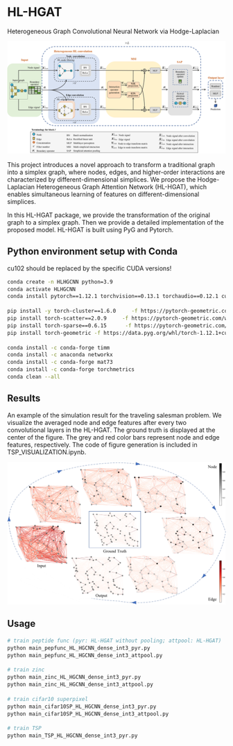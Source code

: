 # HL-HGAT
Heterogeneous Graph Convolutional Neural Network via Hodge-Laplacian

<picture>
 <img alt="Model Architecture" src="Architecture_v2.png">
</picture>

This project introduces a novel approach to transform a traditional graph into a simplex graph, where nodes, edges, and higher-order interactions are characterized by different-dimensional simplices. We propose the Hodge-Laplacian Heterogeneous Graph Attention Network (HL-HGAT), which enables simultaneous learning of features on different-dimensional simplices.

In this HL-HGAT package, we provide the transformation of the original graph to a simplex graph. Then we provide a detailed implementation of the proposed model. HL-HGAT is built using PyG and Pytorch.

## Python environment setup with Conda
cu102 should be replaced by the specific CUDA versions!
```bash
conda create -n HLHGCNN python=3.9
conda activate HLHGCNN
conda install pytorch==1.12.1 torchvision==0.13.1 torchaudio==0.12.1 cudatoolkit=10.2 -c pytorch

pip install -y torch-cluster==1.6.0     -f https://pytorch-geometric.com/whl/torch-1.12.1+cu102.html
pip install torch-scatter==2.0.9     -f https://pytorch-geometric.com/whl/torch-1.12.1+cu102.html
pip install torch-sparse==0.6.15      -f https://pytorch-geometric.com/whl/torch-1.12.1+cu102.html
pip install torch-geometric -f https://data.pyg.org/whl/torch-1.12.1+cu102.html

conda install -c conda-forge timm
conda install -c anaconda networkx
conda install -c conda-forge mat73
conda install -c conda-forge torchmetrics
conda clean --all
```


## Results
An example of the simulation result for the traveling salesman problem. We visualize the averaged node and edge features after every two convolutional layers in the HL-HGAT. The ground truth is displayed at the center of the figure. The grey and red color bars represent node and edge features, respectively. The code of figure generation is included in TSP_VISUALIZATION.ipynb.

<picture>
 <img alt="results" src="TSP_simulation.png">
</picture>


## Usage
```bash
# train peptide func (pyr: HL-HGAT without pooling; attpool: HL-HGAT)
python main_pepfunc_HL_HGCNN_dense_int3_pyr.py
python main_pepfunc_HL_HGCNN_dense_int3_attpool.py

# train zinc
python main_zinc_HL_HGCNN_dense_int3_pyr.py
python main_zinc_HL_HGCNN_dense_int3_attpool.py

# train cifar10 superpixel
python main_cifar10SP_HL_HGCNN_dense_int3_pyr.py
python main_cifar10SP_HL_HGCNN_dense_int3_attpool.py

# train TSP
python main_TSP_HL_HGCNN_dense_int3_pyr.py
```





